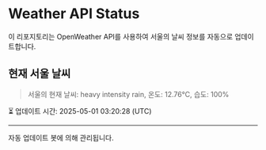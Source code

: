 
# Weather API Status

이 리포지토리는 OpenWeather API를 사용하여 서울의 날씨 정보를 자동으로 업데이트합니다.

## 현재 서울 날씨
> 서울의 현재 날씨: heavy intensity rain, 온도: 12.76°C, 습도: 100%

⏳ 업데이트 시간: 2025-05-01 03:20:28 (UTC)

---
자동 업데이트 봇에 의해 관리됩니다.
